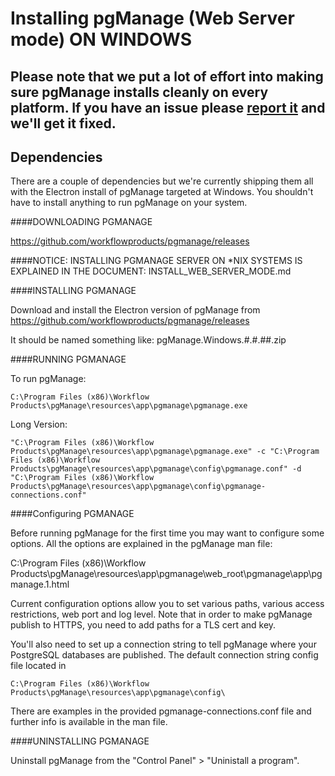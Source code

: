 # Installing pgManage (Web Server mode) ON WINDOWS

## Please note that we put a lot of effort into making sure pgManage installs cleanly on every platform. If you have an issue please [report it](https://github.com/workflowproducts/pgmanage/issues) and we'll get it fixed. 

## Dependencies

There are a couple of dependencies but we're currently shipping them all with the Electron install of pgManage targeted at Windows. You shouldn't have to install anything to run pgManage on your system.

####DOWNLOADING PGMANAGE

https://github.com/workflowproducts/pgmanage/releases


####NOTICE: INSTALLING PGMANAGE SERVER ON *NIX SYSTEMS IS EXPLAINED IN THE DOCUMENT: INSTALL_WEB_SERVER_MODE.md

####INSTALLING PGMANAGE

Download and install the Electron version of pgManage from https://github.com/workflowproducts/pgmanage/releases

It should be named something like: pgManage.Windows.#.#.##.zip


####RUNNING PGMANAGE

To run pgManage:

    C:\Program Files (x86)\Workflow Products\pgManage\resources\app\pgmanage\pgmanage.exe

Long Version:

    "C:\Program Files (x86)\Workflow Products\pgManage\resources\app\pgmanage\pgmanage.exe" -c "C:\Program Files (x86)\Workflow Products\pgManage\resources\app\pgmanage\config\pgmanage.conf" -d "C:\Program Files (x86)\Workflow Products\pgManage\resources\app\pgmanage\config\pgmanage-connections.conf"

####Configuring PGMANAGE

Before running pgManage for the first time you may want to configure some options. All the options are explained in the pgManage man file:

  C:\Program Files (x86)\Workflow Products\pgManage\resources\app\pgmanage\web_root\pgmanage\app\pgmanage.1.html

Current configuration options allow you to set various paths, various access restrictions, web port and log level. Note that in order to make pgManage publish to HTTPS, you need to add paths for a TLS cert and key.

You'll also need to set up a connection string to tell pgManage where your PostgreSQL databases are published. The default connection string config file located in 
  
    C:\Program Files (x86)\Workflow Products\pgManage\resources\app\pgmanage\config\
    
There are examples in the provided pgmanage-connections.conf file and further info is available in the man file.


####UNINSTALLING PGMANAGE

Uninstall pgManage from the "Control Panel" > "Uninistall a program". 
